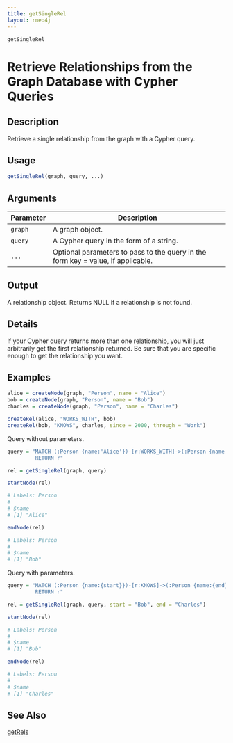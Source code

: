 ```yaml
---
title: getSingleRel
layout: rneo4j
---
```


`getSingleRel`

# Retrieve Relationships from the Graph Database with Cypher Queries

## Description

Retrieve a single relationship from the graph with a Cypher query.

## Usage

```r
getSingleRel(graph, query, ...)
```

## Arguments

| Parameter | Description     |
| --------- | --------------- |
| `graph`   | A graph object. |
| `query`   | A Cypher query in the form of a string. |
| `...`     | Optional parameters to pass to the query in the form key = value, if applicable. |

## Output

A relationship object. Returns NULL if a relationship is not found.

## Details

If your Cypher query returns more than one relationship, you will just arbitrarily get the first relationship returned. Be sure that you are specific enough to get the relationship you want.

## Examples

```r
alice = createNode(graph, "Person", name = "Alice")
bob = createNode(graph, "Person", name = "Bob")
charles = createNode(graph, "Person", name = "Charles")

createRel(alice, "WORKS_WITH", bob)
createRel(bob, "KNOWS", charles, since = 2000, through = "Work")
```

Query without parameters.

```r
query = "MATCH (:Person {name:'Alice'})-[r:WORKS_WITH]->(:Person {name:'Bob'})
         RETURN r"

rel = getSingleRel(graph, query)

startNode(rel)

# Labels: Person
#
# $name
# [1] "Alice"

endNode(rel)

# Labels: Person
# 
# $name
# [1] "Bob"
```

Query with parameters.

```r
query = "MATCH (:Person {name:{start}})-[r:KNOWS]->(:Person {name:{end}})
         RETURN r"

rel = getSingleRel(graph, query, start = "Bob", end = "Charles")

startNode(rel)

# Labels: Person
# 
# $name
# [1] "Bob"

endNode(rel)

# Labels: Person
#
# $name
# [1] "Charles"
```

## See Also

[getRels](get-rels.html)
